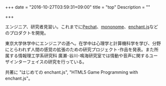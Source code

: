 +++
date = "2016-10-27T03:59:31+09:00"
title = "top"
Description = ""

+++

エンジニア、研究者見習い。これまでに[Pechat](/works/pechat)、[mononome](/works/mononome)、[enchant.js](/works/enchantjs)などのプロダクトを開発。

東京大学休学中にエンジニアの道へ。在学中は心理学と計算機科学を学び、分野にとらわれず人間の感覚の拡張のための研究プロジェクト･作品を発表。また所属する情報理工学系研究科 廣瀬･谷川･鳴海研究室では情動や音声に関するユーザインターフェイスの研究を行っている。

<!-- 2017年4月からはGoogle Japanに所属。
 -->
<!-- [Sight](/works/sight)、[ある声について](/works/aboutavoice)、[Vibrat-o-matic](/works/vibratomatic)など -->

共著に "はじめての enchant.js", "HTML5 Game Programming with enchant.js"。